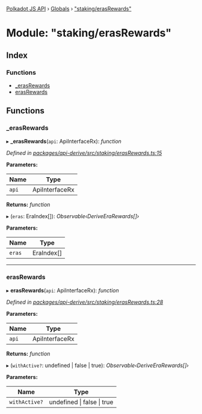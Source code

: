 [Polkadot JS API](../README.md) › [Globals](../globals.md) › ["staking/erasRewards"](_staking_erasrewards_.md)

# Module: "staking/erasRewards"

## Index

### Functions

* [_erasRewards](_staking_erasrewards_.md#_erasrewards)
* [erasRewards](_staking_erasrewards_.md#erasrewards)

## Functions

###  _erasRewards

▸ **_erasRewards**(`api`: ApiInterfaceRx): *function*

*Defined in [packages/api-derive/src/staking/erasRewards.ts:15](https://github.com/polkadot-js/api/blob/8491ab8ca6/packages/api-derive/src/staking/erasRewards.ts#L15)*

**Parameters:**

Name | Type |
------ | ------ |
`api` | ApiInterfaceRx |

**Returns:** *function*

▸ (`eras`: EraIndex[]): *Observable‹DeriveEraRewards[]›*

**Parameters:**

Name | Type |
------ | ------ |
`eras` | EraIndex[] |

___

###  erasRewards

▸ **erasRewards**(`api`: ApiInterfaceRx): *function*

*Defined in [packages/api-derive/src/staking/erasRewards.ts:28](https://github.com/polkadot-js/api/blob/8491ab8ca6/packages/api-derive/src/staking/erasRewards.ts#L28)*

**Parameters:**

Name | Type |
------ | ------ |
`api` | ApiInterfaceRx |

**Returns:** *function*

▸ (`withActive?`: undefined | false | true): *Observable‹DeriveEraRewards[]›*

**Parameters:**

Name | Type |
------ | ------ |
`withActive?` | undefined &#124; false &#124; true |
